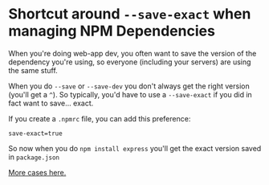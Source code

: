 # Shortcut around `--save-exact` when managing NPM Dependencies

When you're doing web-app dev, you often want to save the version of the dependency you're using, so everyone (including your servers) are using the same stuff.

When you do `--save` or `--save-dev` you don't always get the right version (you'll get a `^`). So typically, you'd have to use a `--save-exact` if you did in fact want to save... exact.

If you create a `.npmrc` file, you can add this preference:

```
save-exact=true
```

So now when you do `npm install express` you'll get the exact version saved in `package.json`

[More cases here.](https://gist.github.com/kentcdodds/5352dcce1c62630fe9d0)
